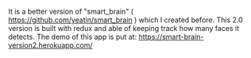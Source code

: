 It is a better version of "smart_brain" ( https://github.com/yeatin/smart_brain ) which I created before.
This 2.0 version is built with redux and able of keeping track how many faces it detects. 
The demo of this app is put at: https://smart-brain-version2.herokuapp.com/
